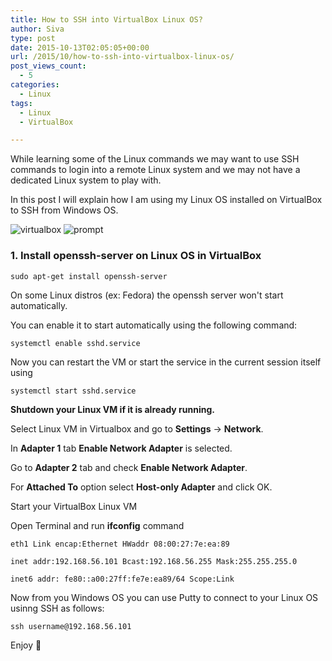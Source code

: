 ```yaml
---
title: How to SSH into VirtualBox Linux OS?
author: Siva
type: post
date: 2015-10-13T02:05:05+00:00
url: /2015/10/how-to-ssh-into-virtualbox-linux-os/
post_views_count:
  - 5
categories:
  - Linux
tags:
  - Linux
  - VirtualBox

---
```

While learning some of the Linux commands we may want to use SSH commands to login into a remote Linux system and we may not have a dedicated Linux system to play with.
  
In this post I will explain how I am using my Linux OS installed on VirtualBox to SSH from Windows OS.

<img class="alignnone size-medium" src="/images/virtualbox.jpg" alt="virtualbox"  />
<img class="alignnone" src="/images/prompt.jpg" alt="prompt" />

### 1. Install **openssh-server** on Linux OS in VirtualBox
  
`sudo apt-get install openssh-server`

On some Linux distros (ex: Fedora) the openssh server won't start automatically.

You can enable it to start automatically using the following command:

`systemctl enable sshd.service`

Now you can restart the VM or start the service in the current session itself using

`systemctl start sshd.service`

**Shutdown your Linux VM if it is already running.**
  
Select Linux VM in Virtualbox and go to **Settings** -> **Network**.
  
In **Adapter 1** tab **Enable Network Adapter** is selected.
  
Go to **Adapter 2** tab and check **Enable Network Adapter**.
  
For **Attached To** option select **Host-only Adapter** and click OK.

Start your VirtualBox Linux VM
  
Open Terminal and run **ifconfig** command
  
`eth1 Link encap:Ethernet HWaddr 08:00:27:7e:ea:89`

`inet addr:192.168.56.101 Bcast:192.168.56.255 Mask:255.255.255.0`

`inet6 addr: fe80::a00:27ff:fe7e:ea89/64 Scope:Link`

Now from you Windows OS you can use Putty to connect to your Linux OS usinng SSH as follows:

`ssh username@192.168.56.101`

Enjoy 🙂
